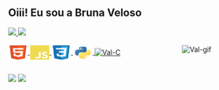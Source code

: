 ## Oiii! Eu sou a Bruna Veloso

 <div>
  <a href="https://github.com/gamesbrunaa">
  <img height="180em" src="https://github-readme-stats.vercel.app/api?username=gamesbrunaa&show_icons=true&theme=dracula&include_all_commits=true&count_private=true"/>
  <img height="180em" src="https://github-readme-stats.vercel.app/api/top-langs/?username=gamesbrunaa&layout=compact&langs_count=7&theme=dracula"/>
</div>

<div style="display: inline_block"><br>
  	<img align="center" alt="Val-HTML" height="30" width="40" src="https://raw.githubusercontent.com/devicons/devicon/master/icons/html5/html5-original.svg">
	<img align="center" alt="Val-Js" height="30" width="40" src="https://raw.githubusercontent.com/devicons/devicon/master/icons/javascript/javascript-plain.svg">
	<img align="center" alt="Val-CSS" height="30" width="40" src="https://raw.githubusercontent.com/devicons/devicon/master/icons/css3/css3-original.svg">
	<img align="center" alt="Val-Python" height="30" width="40" src="https://raw.githubusercontent.com/devicons/devicon/master/icons/python/python-original.svg">
	<img align="center" alt="Val-C" height="30" width="40" src="https://cdn.jsdelivr.net/gh/devicons/devicon/icons/c/c-original.svg"/>
  	<img align="right" alt="Val-gif" height="150" width="150" src="https://s9.gifyu.com/images/picasion.com_33e6309f661cf9e7706c0da530ed3133.gif"/>	
	
</div>
  
##
 
<div>
	<a href="https://www.linkedin.com/in/bruna-veloso-2996b2219/" target="_blank"><img src="https://img.shields.io/badge/-LinkedIn-%230077B5?style=for-the-badge&logo=linkedin&logoColor=white" target="_blank"></a> 
	<a href = "mailto:gamesbrunaa@gmail.com"><img src="https://img.shields.io/badge/-Gmail-%23333?style=for-the-badge&logo=gmail&logoColor=white" target="_blank"></a>
  
 
</div>
